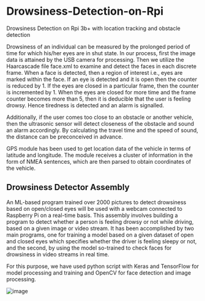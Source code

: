 # Drowsiness-Detection-on-Rpi
Drowsiness Detection on Rpi 3b+ with location tracking and obstacle detection

Drowsiness of an individual can be measured by the prolonged period of time for which his/her eyes are in shut state. In our process, first the image data is attained by the USB camera for processing. Then we utilize the Haarcascade file face.xml to examine and detect the faces in each discrete frame. When a face is detected, then a region of interest i.e., eyes are marked within the face. If an eye is detected and it is open then the counter is reduced by 1. If the eyes are closed in a particular frame, then the counter is incremented by 1. When the eyes are closed for more time and the frame counter becomes more than 5, then it is deducible that the user is feeling drowsy. Hence tiredness is detected and an alarm is signalled.

Additionally, if the user comes too close to an obstacle or another vehicle, then the ultrasonic sensor will detect closeness of the obstacle and sound an alarm accordingly. By calculating the travel time and the speed of sound, the distance can be preconceived in advance.

GPS module has been used to get location data of the vehicle in terms of latitude and longitude. The module receives a cluster of information in the form of NMEA sentences, which are then parsed to obtain coordinates of the vehicle.

<h2>Drowsiness Detector Assembly</h2>

An ML-based program trained over 2000 pictures to detect drowsiness based on open/closed eyes will be used with a webcam connected to Raspberry Pi on a real-time basis.
This assembly involves building a program to detect whether a person is feeling drowsy or not while driving, based on a given image or video stream. It has been accomplished by two main programs, one for training a model based on a given dataset of open and closed eyes which specifies whether the driver is feeling sleepy or not, and the second, by using the model so-trained to check faces for drowsiness in video streams in real time. 

For this purpose, we have used python script with Keras and TensorFlow for model processing and training and OpenCV for face detection and image processing. 

![image](https://user-images.githubusercontent.com/54680381/174845200-e2016351-01e6-4c0c-bdb2-3efc01749d79.png)
